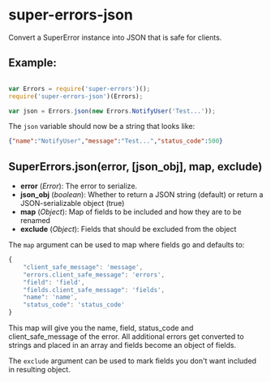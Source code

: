 # super-errors-json
Convert a SuperError instance into JSON that is safe for clients.

## Example:
```javascript

var Errors = require('super-errors')();
require('super-errors-json')(Errors);

var json = Errors.json(new Errors.NotifyUser('Test...'));
```
The `json` variable should now be a string that looks like:
```JSON
{"name":"NotifyUser","message":"Test...","status_code":500}
```

## SuperErrors.json(error, [json_obj], map, exclude)
- **error** (_Error_): The error to serialize.
- **json_obj** (_boolean_): Whether to return a JSON string (default) or return a JSON-serializable object (true)
- **map** (_Object_): Map of fields to be included and how they are to be renamed
- **exclude** (_Object_): Fields that should be excluded from the object

The `map` argument can be used to map where fields go and defaults to:

```javascript
{
    "client_safe_message": 'message',
    "errors.client_safe_message": 'errors',
    "field": 'field',
    "fields.client_safe_message": 'fields',
    "name": 'name',
    "status_code": 'status_code'
}
```

This map will give you the name, field, status_code and client_safe_message of the error. All additional errors get converted to strings and placed in an array and fields become an object of fields.

The `exclude` argument can be used to mark fields you don't want included in resulting object.
